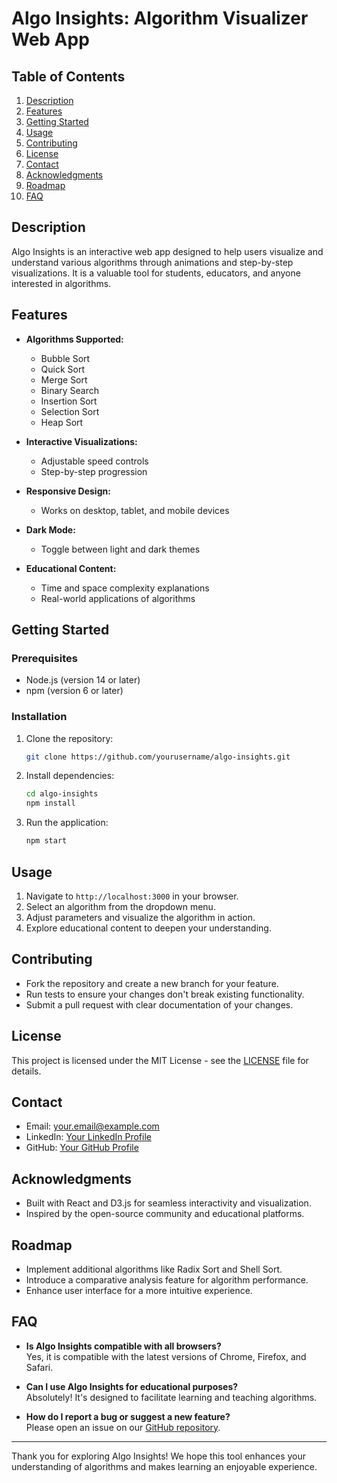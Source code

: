 # Algo Insights: Algorithm Visualizer Web App

## Table of Contents

1. [Description](#description)
2. [Features](#features)
3. [Getting Started](#getting-started)
4. [Usage](#usage)
5. [Contributing](#contributing)
6. [License](#license)
7. [Contact](#contact)
8. [Acknowledgments](#acknowledgments)
9. [Roadmap](#roadmap)
10. [FAQ](#faq)

## Description

Algo Insights is an interactive web app designed to help users visualize and understand various algorithms through animations and step-by-step visualizations. It is a valuable tool for students, educators, and anyone interested in algorithms.

## Features

- **Algorithms Supported:**

  - Bubble Sort
  - Quick Sort
  - Merge Sort
  - Binary Search
  - Insertion Sort
  - Selection Sort
  - Heap Sort

- **Interactive Visualizations:**

  - Adjustable speed controls
  - Step-by-step progression

- **Responsive Design:**

  - Works on desktop, tablet, and mobile devices

- **Dark Mode:**

  - Toggle between light and dark themes

- **Educational Content:**
  - Time and space complexity explanations
  - Real-world applications of algorithms

## Getting Started

### Prerequisites

- Node.js (version 14 or later)
- npm (version 6 or later)

### Installation

1. Clone the repository:

   ```bash
   git clone https://github.com/yourusername/algo-insights.git
   ```

2. Install dependencies:

   ```bash
   cd algo-insights
   npm install
   ```

3. Run the application:

   ```bash
   npm start
   ```

## Usage

1. Navigate to `http://localhost:3000` in your browser.
2. Select an algorithm from the dropdown menu.
3. Adjust parameters and visualize the algorithm in action.
4. Explore educational content to deepen your understanding.

## Contributing

- Fork the repository and create a new branch for your feature.
- Run tests to ensure your changes don't break existing functionality.
- Submit a pull request with clear documentation of your changes.

## License

This project is licensed under the MIT License - see the [LICENSE](LICENSE) file for details.

## Contact

- Email: your.email@example.com
- LinkedIn: [Your LinkedIn Profile](https://www.linkedin.com/in/yourprofile)
- GitHub: [Your GitHub Profile](https://github.com/yourusername)

## Acknowledgments

- Built with React and D3.js for seamless interactivity and visualization.
- Inspired by the open-source community and educational platforms.

## Roadmap

- Implement additional algorithms like Radix Sort and Shell Sort.
- Introduce a comparative analysis feature for algorithm performance.
- Enhance user interface for a more intuitive experience.

## FAQ

- **Is Algo Insights compatible with all browsers?**  
  Yes, it is compatible with the latest versions of Chrome, Firefox, and Safari.

- **Can I use Algo Insights for educational purposes?**  
  Absolutely! It's designed to facilitate learning and teaching algorithms.

- **How do I report a bug or suggest a new feature?**  
  Please open an issue on our [GitHub repository](https://github.com/yourusername/algo-insights/issues).

---

Thank you for exploring Algo Insights! We hope this tool enhances your understanding of algorithms and makes learning an enjoyable experience.
